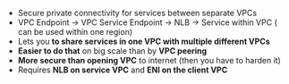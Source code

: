
- Secure private connectivity for services between separate VPCs
- VPC Endpoint \-\> VPC Service Endpoint \-\> NLB \-\> Service within VPC \( can be used within one region\)
- Lets you **to share services in one VPC with multiple different VPCs**
- **Easier to do that** on big scale than by **VPC peering**
- **More secure than opening VPC** to internet \(then you have to harden it\)
- Requires **NLB on service VPC** and **ENI on the client VPC**
